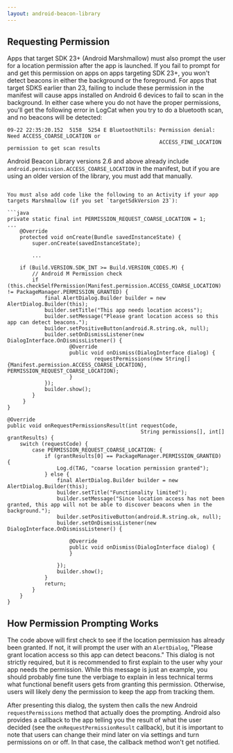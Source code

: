 ```yaml
---
layout: android-beacon-library
---
```


## Requesting Permission

Apps that target SDK 23+ (Android Marshmallow) must also prompt the user for a location permission after the app is launched.  If you fail to prompt for and get this permission on apps on apps targeting
SDK 23+, you won't detect beacons in either the background or the foreground.  For apps that target SDKS earlier than 23, failing to include these permission in the manifest will cause apps installed on Android 6 devices to fail to scan in the background.  In either case where you do not have the proper permissions, you'll get the following error in LogCat when you try to do a bluetooth scan, and no beacons will be detected:

```
09-22 22:35:20.152  5158  5254 E BluetoothUtils: Permission denial: Need ACCESS_COARSE_LOCATION or 
                                                 ACCESS_FINE_LOCATION permission to get scan results
```

Android Beacon Library versions 2.6 and above already include `android.permission.ACCESS_COARSE_LOCATION` in
the manifest, but if you are using an older version of the library, you must add that manually.
```

You must also add code like the following to an Activity if your app targets Marshmallow (if you set `targetSdkVersion 23`):

```java
private static final int PERMISSION_REQUEST_COARSE_LOCATION = 1;
...
	@Override
	protected void onCreate(Bundle savedInstanceState) {
		super.onCreate(savedInstanceState);

		...
		
    if (Build.VERSION.SDK_INT >= Build.VERSION_CODES.M) {     
        // Android M Permission check     
        if (this.checkSelfPermission(Manifest.permission.ACCESS_COARSE_LOCATION) != PackageManager.PERMISSION_GRANTED) {         
            final AlertDialog.Builder builder = new AlertDialog.Builder(this); 
            builder.setTitle("This app needs location access");
            builder.setMessage("Please grant location access so this app can detect beacons.");
            builder.setPositiveButton(android.R.string.ok, null); 
            builder.setOnDismissListener(new DialogInterface.OnDismissListener() {  
                    @Override 
                    public void onDismiss(DialogInterface dialog) {
                            requestPermissions(new String[]{Manifest.permission.ACCESS_COARSE_LOCATION}, PERMISSION_REQUEST_COARSE_LOCATION);             
                    }  
            }); 
            builder.show();    
        }
     }
}

@Override
public void onRequestPermissionsResult(int requestCode,
										   String permissions[], int[] grantResults) {
	switch (requestCode) {
		case PERMISSION_REQUEST_COARSE_LOCATION: {
			if (grantResults[0] == PackageManager.PERMISSION_GRANTED) {
				Log.d(TAG, "coarse location permission granted");
			} else {
				final AlertDialog.Builder builder = new AlertDialog.Builder(this);
				builder.setTitle("Functionality limited");
				builder.setMessage("Since location access has not been granted, this app will not be able to discover beacons when in the background.");
				builder.setPositiveButton(android.R.string.ok, null);
				builder.setOnDismissListener(new DialogInterface.OnDismissListener() {

					@Override
					public void onDismiss(DialogInterface dialog) {
					}

				});
				builder.show();
			}
			return;
		}
	}
}

```

## How Permission Prompting Works

The code above will first check to see if the location permission has already been granted.  If not, it will prompt the user with an `AlertDialog`, "Please grant location access so this app can detect beacons."  This dialog is not strictly required, but it is recommended to first explain to the user why your app needs the permission.  While this message is just an example, you should probably fine tune the verbiage to explain in less technical terms what functional benefit users gets from granting this permission.  Otherwise, users will likely deny the permission to keep the app from tracking them.

After presenting this dialog, the system then calls the new Android `requestPermissions` method that actually does the prompting.  Android also provides a callback to the app telling you the result of what the user decided (see the `onRequestPermissionResult` callback), but it is important to note that users can change their mind later on via settings and turn permissions on or off.  In that case, the callback method won't get notified.
